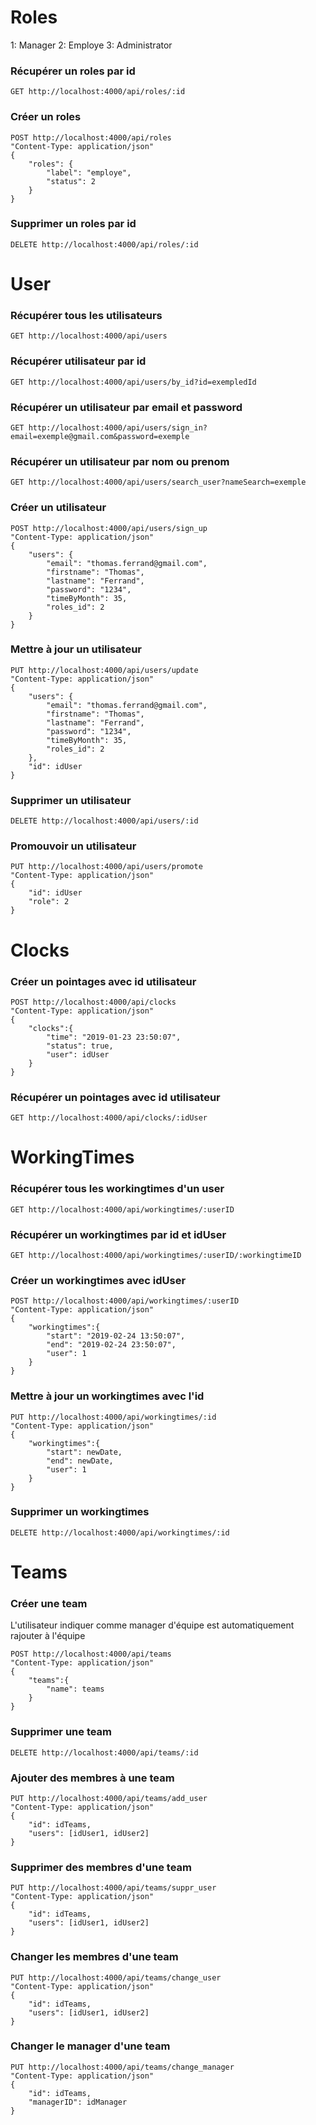 # Roles

1: Manager
2: Employe
3: Administrator

### Récupérer un roles par id
 
```shell
GET http://localhost:4000/api/roles/:id
```

### Créer un roles
 
```shell
POST http://localhost:4000/api/roles
"Content-Type: application/json" 
{
	"roles": {
		"label": "employe",
        "status": 2
	}
}
```

### Supprimer un roles par id
 
```shell
DELETE http://localhost:4000/api/roles/:id
```

# User

### Récupérer tous les utilisateurs
 
```shell
GET http://localhost:4000/api/users
```

### Récupérer utilisateur par id
 
```shell
GET http://localhost:4000/api/users/by_id?id=exempledId
```

### Récupérer un utilisateur par email et password
 
```shell
GET http://localhost:4000/api/users/sign_in?email=exemple@gmail.com&password=exemple
```

### Récupérer un utilisateur par nom ou prenom
 
```shell
GET http://localhost:4000/api/users/search_user?nameSearch=exemple
```
 
### Créer un utilisateur
 
```shell
POST http://localhost:4000/api/users/sign_up
"Content-Type: application/json" 
{
	"users": {
		"email": "thomas.ferrand@gmail.com",
		"firstname": "Thomas",
		"lastname": "Ferrand",
		"password": "1234",
        "timeByMonth": 35,
        "roles_id": 2
	}
}
```
 
### Mettre à jour un utilisateur

```shell
PUT http://localhost:4000/api/users/update  
"Content-Type: application/json" 
{
	"users": {
		"email": "thomas.ferrand@gmail.com",
		"firstname": "Thomas",
		"lastname": "Ferrand",
		"password": "1234",
        "timeByMonth": 35,
        "roles_id": 2
	},
    "id": idUser
}
```
 
### Supprimer un utilisateur
 
```shell
DELETE http://localhost:4000/api/users/:id
```
 
### Promouvoir un utilisateur
 
```shell
PUT http://localhost:4000/api/users/promote
"Content-Type: application/json" 
{
	"id": idUser
    "role": 2
}
```

# Clocks

### Créer un pointages avec id utilisateur
 
```shell
POST http://localhost:4000/api/clocks
"Content-Type: application/json" 
{
	"clocks":{
		"time": "2019-01-23 23:50:07",
		"status": true,
		"user": idUser
	}
}
```

### Récupérer un pointages avec id utilisateur
 
```shell
GET http://localhost:4000/api/clocks/:idUser
```

# WorkingTimes

### Récupérer tous les workingtimes d'un user
 
```shell
GET http://localhost:4000/api/workingtimes/:userID
```

### Récupérer un workingtimes par id et idUser
 
```shell
GET http://localhost:4000/api/workingtimes/:userID/:workingtimeID
```
 
### Créer un workingtimes avec idUser
 
```shell
POST http://localhost:4000/api/workingtimes/:userID
"Content-Type: application/json" 
{
	"workingtimes":{
		"start": "2019-02-24 13:50:07",
		"end": "2019-02-24 23:50:07",
		"user": 1
	}
}
```
 
### Mettre à jour un workingtimes avec l'id
 
```shell
PUT http://localhost:4000/api/workingtimes/:id
"Content-Type: application/json" 
{
	"workingtimes":{
		"start": newDate,
		"end": newDate,
		"user": 1
	}
}
```
 
### Supprimer un workingtimes
 
```shell
DELETE http://localhost:4000/api/workingtimes/:id
```

# Teams
 
### Créer une team
 
L'utilisateur indiquer comme manager d'équipe est automatiquement rajouter à l'équipe
```shell
POST http://localhost:4000/api/teams
"Content-Type: application/json" 
{
	"teams":{
		"name": teams
	}
}
```

### Supprimer une team
 
```shell
DELETE http://localhost:4000/api/teams/:id
```
 
### Ajouter des membres à une team
 
```shell
PUT http://localhost:4000/api/teams/add_user
"Content-Type: application/json" 
{
	"id": idTeams,
	"users": [idUser1, idUser2]
}
```
 
### Supprimer des membres d'une team
 
```shell
PUT http://localhost:4000/api/teams/suppr_user
"Content-Type: application/json" 
{
	"id": idTeams,
	"users": [idUser1, idUser2]
}
```
 
### Changer les membres d'une team
 
```shell
PUT http://localhost:4000/api/teams/change_user
"Content-Type: application/json" 
{
	"id": idTeams,
	"users": [idUser1, idUser2]
}
```
 
### Changer le manager d'une team
 
```shell
PUT http://localhost:4000/api/teams/change_manager
"Content-Type: application/json" 
{
	"id": idTeams,
	"managerID": idManager
}
```